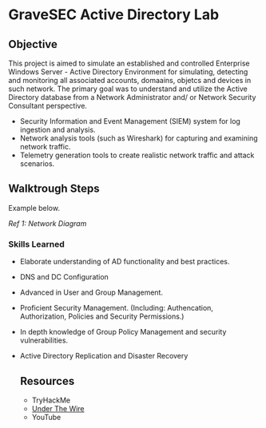 # GraveSEC Active Directory Lab

## Objective

This project is aimed to simulate an established and controlled Enterprise Windows Server - Active Directory Environment for simulating, detecting and monitoring all associated accounts, domaains, objetcs and devices in such network. The primary goal was to understand and utilize the Active Directory database from a Network Administrator and/ or Network Security Consultant perspective.

- Security Information and Event Management (SIEM) system for log ingestion and analysis.
- Network analysis tools (such as Wireshark) for capturing and examining network traffic.
- Telemetry generation tools to create realistic network traffic and attack scenarios.

## Walktrough Steps
Example below.

*Ref 1: Network Diagram*

### Skills Learned

- Elaborate understanding of AD functionality and best practices.
- DNS and DC Configuration
- Advanced in User and Group Management.
- Proficient Security Management. (Including: Authencation, Authorization, Policies and Security Permissions.)
- In depth knowledge of Group Policy Management and security vulnerabilities.
- Active Directory Replication and Disaster Recovery

  ## Resources

  - TryHackMe
  - <a href="https://underthewire.tech/century">Under The Wire</a>
  - YouTube

